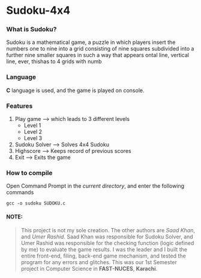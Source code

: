 # Sudoku-4x4

### What is Sudoku?
Sudoku is a mathematical game, a puzzle in which players insert the numbers one to nine into a grid consisting of nine squares subdivided into a further nine smaller squares in such a way that appears ontal line, vertical line, ever, thishas to 4 grids with numb

### Language
**C** language is used, and the game is played on console.

### Features
  1. Play game --> which leads to 3 different levels
      * Level 1
      * Level 2
      * Level 3
  2. Sudoku Solver --> Solves 4x4 Sudoku
  3. Highscore --> Keeps record of previous scores
  4. Exit --> Exits the game

### How to compile
Open Command Prompt in the _current directory_, and enter the following commands
```
gcc -o sudoku SUDOKU.c
```

#### NOTE:
> This project is not my sole creation. The other authors are *Saad Khan*, and *Umer Rashid*. Saad Khan was responsible for Sudoku Solver, and Umer Rashid was responsible for the checking function (logic defined by me) to evaluate the game results. I was the leader and I built the entire front-end, filing, back-end game mechanism, and tested the program for any errors and glitches. This was our 1st Semester project in Computer Science in **FAST-NUCES**, **Karachi**.
